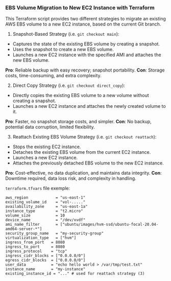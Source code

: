 ### EBS Volume Migration to New EC2 Instance with Terraform

This Terraform script provides two different strategies to migrate an existing AWS EBS volume to a new EC2 instance, based on the current Git branch.

1.	Snapshot-Based Strategy (i.e. `git checkout main`):
*	Captures the state of the existing EBS volume by creating a snapshot.
*	Uses the snapshot to create a new EBS volume.
*	Launches a new EC2 instance with the specified AMI and attaches the new EBS volume.

**Pro**: Reliable backup with easy recovery; snapshot portability.
**Con**: Storage costs, time-consuming, and extra complexity.


2.	Direct Copy Strategy (i.e. `git checkout direct_copy`):
*	Directly copies the existing EBS volume to a new volume without creating a snapshot.
*	Launches a new EC2 instance and attaches the newly created volume to it.

**Pro**: Faster, no snapshot storage costs, and simpler.
**Con**: No backup, potential data corruption, limited flexibility.

3.	Reattach Existing EBS Volume Strategy (i.e. `git checkout reattach`):
*	Stops the existing EC2 instance.
*	Detaches the existing EBS volume from the current EC2 instance.
*	Launches a new EC2 instance.
*	Attaches the previously detached EBS volume to the new EC2 instance.

**Pro**: Cost-effective, no data duplication, and maintains data integrity.
**Con**: Downtime required, data loss risk, and complexity in handling.


`terraform.tfvars` file exemple:

```hcl
aws_region            = "us-east-1"
existing_volume_id    = "vol-....."
availability_zone     = "us-east-1a"
instance_type         = "t2.micro"
volume_size           = 10  
device_name           = "/dev/xvdf"
ami_name_filter       = ["ubuntu/images/hvm-ssd/ubuntu-focal-20.04-amd64-server-*"]
security_group_name   = "my-security-group"
virtualization_type   = ["hvm"]
ingress_from_port   = 8080
ingress_to_port     = 8080
ingress_protocol    = "tcp"
ingress_cidr_blocks = ["0.0.0.0/0"]
egress_cidr_blocks  = ["0.0.0.0/0"]
user_data           = "echo hello world > /var/tmp/test.txt"
instance_name       = "my-instance"
existing_instance_id = "..." # used for reattach strategy (3)